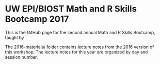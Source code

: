 # UW EPI/BIOST Math and R Skills Bootcamp 2017
This is the GitHub page for the second annual Math and R Skills Bootcamp, taught by

The 2016-materials/ folder contains lecture notes from the 2016 version of this workshop. The lecture notes for this year are organized by day and session number.
